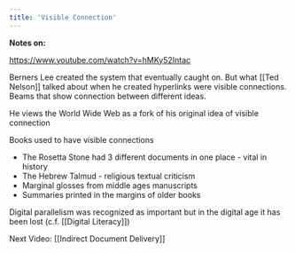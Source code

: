```yaml
---
title: 'Visible Connection'
---
```


**Notes on:**

https://www.youtube.com/watch?v=hMKy52Intac

Berners Lee created the system that eventually caught on. But what [[Ted Nelson]] talked about when he created hyperlinks were visible connections. Beams that show connection between different ideas.

He views the World Wide Web as a fork of his original idea of visible connection

Books used to have visible connections

- The Rosetta Stone had 3 different documents in one place - vital in history
- The Hebrew Talmud - religious textual criticism
- Marginal glosses from middle ages manuscripts
- Summaries printed in the margins of older books

Digital parallelism was recognized as important but in the digital age it has been lost (c.f. [[Digital Literacy]])

Next Video: [[Indirect Document Delivery]]
